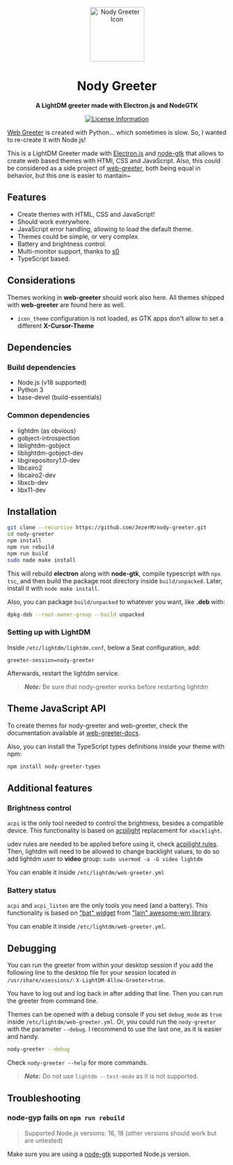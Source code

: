 <div align="center">
  <a>
    <img
      alt="Nody Greeter Icon"
      width="125"
      src="./dist/com.github.jezerm.nody-greeter.svg"
    />
  </a>
  <h1><strong>Nody Greeter</strong></h1>
  <p>
    <strong>A LightDM greeter made with Electron.js and NodeGTK</strong>
  </p>
  <p>
    <a href="#">
      <img alt="License Information" src="https://img.shields.io/github/license/JezerM/nody-greeter.svg">
    </a>
  </p>
</div>

[Web Greeter][web-greeter] is created with Python... which sometimes is slow. So, I wanted to re-create it with Node.js!

This is a LightDM Greeter made with [Electron.js][Electron] and [node-gtk][node-gtk] that allows to create web based themes with HTMl, CSS and JavaScript. Also, this could be considered as a side project of [web-greeter][web-greeter], both being equal in behavior, but this one is easier to mantain~

## Features

- Create themes with HTML, CSS and JavaScript!
- Should work everywhere.
- JavaScript error handling, allowing to load the default theme.
- Themes could be simple, or very complex.
- Battery and brightness control.
- Multi-monitor support, thanks to [s0](https://github.com/s0)
- TypeScript based.

## Considerations

Themes working in **web-greeter** should work also here. All themes shipped with **web-greeter** are found here as well.

- `icon_theme` configuration is not loaded, as GTK apps don't allow to set a different **X-Cursor-Theme**

## Dependencies

### Build dependencies

- Node.js (v18 supported)
- Python 3
- base-devel (build-essentials)

### Common dependencies

- lightdm (as obvious)
- gobject-introspection
- liblightdm-gobject
- liblightdm-gobject-dev
- libgirepository1.0-dev
- libcairo2
- libcairo2-dev
- libxcb-dev
- libx11-dev

## Installation

```sh
git clone --recursive https://github.com/JezerM/nody-greeter.git
cd nody-greeter
npm install
npm run rebuild
npm run build
sudo node make install
```

This will rebuild **electron** along with **node-gtk**, compile typescript with `npx tsc`, and then build the package root directory inside `build/unpacked`. Later, install it with `node make install`.

Also, you can package `build/unpacked` to whatever you want, like **.deb** with:
```sh
dpkg-deb --root-owner-group --build unpacked
```

### Setting up with LightDM

Inside `/etc/lightdm/lightdm.conf`, below a Seat configuration, add:
```
greeter-session=nody-greeter
```

Afterwards, restart the lightdm service.

> ***Note:*** Be sure that nody-greeter works before restarting lightdm

## Theme JavaScript API

To create themes for nody-greeter and web-greeter, check the documentation available at [web-greeter-docs][web-greeter-docs].

Also, you can install the TypeScript types definitions inside your theme with npm:

```sh
npm install nody-greeter-types
```

## Additional features

### Brightness control
`acpi` is the only tool needed to control the brightness, besides a compatible device. This functionality is based on [acpilight][acpilight] replacement for `xbacklight`.

udev rules are needed to be applied before using it, check [acpilight rules][acpilight_rules]. Then, lightdm will need to be allowed to change backlight values, to do so add lightdm user to **video** group: `sudo usermod -a -G video lightdm`

You can enable it inside `/etc/lightdm/web-greeter.yml`

### Battery status
`acpi` and `acpi_listen` are the only tools you need (and a battery). This functionality is based on ["bat" widget][bat_widget] from ["lain" awesome-wm library][lain].

You can enable it inside `/etc/lightdm/web-greeter.yml`.

## Debugging
You can run the greeter from within your desktop session if you add the following line to the desktop file for your session located in `/usr/share/xsessions/`: `X-LightDM-Allow-Greeter=true`.

You have to log out and log back in after adding that line. Then you can run the greeter from command line.

Themes can be opened with a debug console if you set `debug_mode` as `true` inside `/etc/lightdm/web-greeter.yml`. Or, you could run the `nody-greeter` with the parameter `--debug`. I recommend to use the last one, as it is easier and handy.

```sh
nody-greeter --debug
```

Check `nody-greeter --help` for more commands.

> ***Note:*** Do not use `lightdm --test-mode` as it is not supported.

## Troubleshooting

### node-gyp fails on `npm run rebuild`

> Supported Node.js versions: 16, 18 (other versions should work but are untested)

Make sure you are using a [node-gtk][node-gtk] supported Node.js version.


[web-greeter]: https://github.com/JezerM/web-greeter "Web Greeter"
[nody-greeter-types]: https://github.com/JezerM/nody-greeter-types "nody-greeter-types" 
[web-greeter-docs]: https://jezerm.github.io/web-greeter-page/docs/ "API Documentation"
[acpilight]: https://gitlab.com/wavexx/acpilight/ "acpilight"
[acpilight_rules]: https://gitlab.com/wavexx/acpilight/-/blob/master/90-backlight.rules "udev rules"
[bat_widget]: https://github.com/lcpz/lain/blob/master/widget/bat.lua "Battery widget"
[lain]: https://github.com/lcpz/lain "Lain awesome library"
[Electron]: https://www.electronjs.org "Electron"
[node-gtk]: https://github.com/romgrk/node-gtk "Node GTK"
